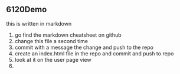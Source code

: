 ## 6120Demo
this is written in markdown

1. go find the markdown cheatsheet on github
2. change this file a second time
3. commit with a message the change and push to the repo
4. create an index.html file in the repo and commit and push to repo
5. look at it on the user page view
6.
